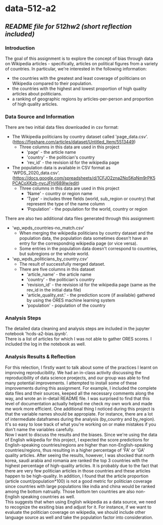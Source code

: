 # data-512-a2
*README file for 512hw2 (short reflection included)*
---

### Introduction <br>
The goal of this assignment is to explore the concept of bias through data on Wikipedia articles - specifically, articles on political figures from a variety of countries. In particular, we're interested in the following information:
- the countries with the greatest and least coverage of politicians on Wikipedia compared to their population.
- the countries with the highest and lowest proportion of high quality articles about politicians.
- a ranking of geographic regions by articles-per-person and proportion of high quality articles.

### Data Source and Information <br>
There are two initial data files downloaded in csv format:<br>
- The Wikipedia politicians by country dataset called 'page_data.csv'. (https://figshare.com/articles/dataset/Untitled_Item/5513449)
  - Three columns in this data are used in this project
    - 'page' - the article name
    - 'country' - the politician's country
    - 'rev_id' - the revision id for the wikipedia page
- The population data is available in CSV format as 'WPDS_2020_data.csv'. (https://docs.google.com/spreadsheets/d/1CFJO2zna2No5KqNm9rPK5PCACoXKzb-nycJFhV689Iw/edit)
  - Three columns in this data are used in this project
    - 'Name' - country or region name
    - 'Type' - includes three fields (world, sub_region or country) that represent the type of the name column
    - 'Population' - the population for the world, country or region

There are also two additional data files generated through this assignment:<br>
- 'wp_wpds_countries-no_match.csv'
  - When merging the wikipedia politicians by country dataset and the population data, the population data sometimes doesn't have an entry for the correspondnig wikipedia page (or vice versa).
  - Some entries in the population data doesn't correspond to countries, but subregions or the whole world.
- 'wp_wpds_politicians_by_country.csv'
  - The result of successfully merged dataset.
  - There are five columns in this dataset
    - 'article_name' - the article name
    - 'country' - the politician's country
    - 'revision_id' - the revision id for the wikipedia page (same as the rev_id in the initial data file)
    - 'article_quality_est.' - the prediction score (if available) gathered by using the ORES machine learning system
    - 'population' - population of the country

### Analysis Steps <br>
The detailed data cleaning and analysis steps are included in the jupyter notebook 'hcds-a2-bias.ipynb'.<br>
There is a list of articles for which I was not able to gather ORES scores. I included the log in the notebook as well.

### Analysis Results & Reflection <br>
For this relection, I firstly want to talk about some of the practices I learnt on improving reproducibility. We had an in-class activity discussing the reproducibility of data science proejects, and our group was able to find many potential improvements. I attempted to install some of these improvements during this assignment. For example, I included the complete data files and their sources, keeped all the necessary comments along the way, and wrote an in-detail README file. I was surprised to find that this level of documentation actually helped me check my own work and made me work more efficient. One additional thing I noticed during this project is that the variable names should be appropiate. For instance, there are a lot of intermediate dataframes during the analysis (by_country and by_region). It's so easy to lose track of what you're working on or make mistakes if you don't name the variables carefully. <br>
Now I want to discuss the results and the biases. Since we're using the data of English wikipedia for this project, I expected the score predictions for English-speaking countries/regions are higher than non-English-speaking countries/regions, thus resulting in a higher percentage of 'FA' or 'GA' quality articles. After seeing the results, however, I was shocked that north korea, saudi arabia and romania are ranked the top 3 countries with the highest percentage of high-quality articles. It is probably due to the fact that there are very few politician articles in those countries and these articles happen to be high-quality. In addition, I found that the article proportion (article count/population*100) is not a good metric for politician coverage since countries with large populations like india and china would be ranked among the bottom natrually. Those bottom ten countries are also non-English speaking countries as well. <br>
This suggests that when using English wikipedia as a data source, we need to recognize the exsiting bias and adjust for it. For instance, if we want to evaluate the politician coverage on wikipedia, we should include other language source as well and take the population factor into consideration.


